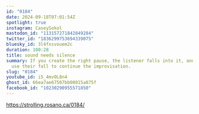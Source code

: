 ```yaml
---
id: "0184"
date: 2024-09-18T07:01:54Z
spotlight: true
instagram: CaseySokol
mastodon_id: "113157271842849284"
twitter_id: "1836299753694339075"
bluesky_id: 3l4fxsvouem2c
duration: 100:28
title: sound needs silence
summary: If you create the right pause, the listener falls into it, and you can
  use their fall to continue the improvisation.
slug: "0184"
youtube_id: i5_4mvOL8n4
ghost_id: 66ea7ae67507bb00015a875f
facebook_id: "10230290955571850"
---
```

https://strolling.rosano.ca/0184/
